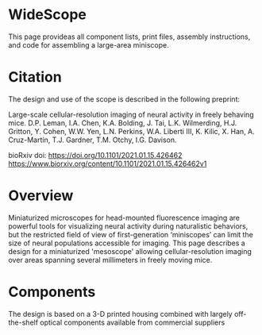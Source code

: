 # WideScope

This page provideas all component lists, print files, assembly instructions, and code for assembling a large-area miniscope.

# Citation

The design and use of the scope is described in the following preprint:

Large-scale cellular-resolution imaging of neural activity in freely behaving mice.
D.P. Leman, I.A. Chen, K.A. Bolding, J. Tai, L.K. Wilmerding, H.J. Gritton, Y. Cohen, W.W. Yen, L.N. Perkins, W.A. Liberti III, K. Kilic, X. Han, A. Cruz-Martín, T.J. Gardner, T.M. Otchy, I.G. Davison.

bioRxiv
doi: https://doi.org/10.1101/2021.01.15.426462 
https://www.biorxiv.org/content/10.1101/2021.01.15.426462v1

# Overview

Miniaturized microscopes for head-mounted fluorescence imaging are powerful tools for visualizing neural activity during naturalistic behaviors, but the restricted field of view of first-generation ‘miniscopes’ can limit the size of neural populations accessible for imaging. This page describes a design for a miniaturized 'mesoscope' allowing cellular-resolution imaging over areas spanning several millimeters in freely moving mice. 

# Components

The design is based on a 3-D printed housing combined with largely off-the-shelf optical components available from commercial suppliers
